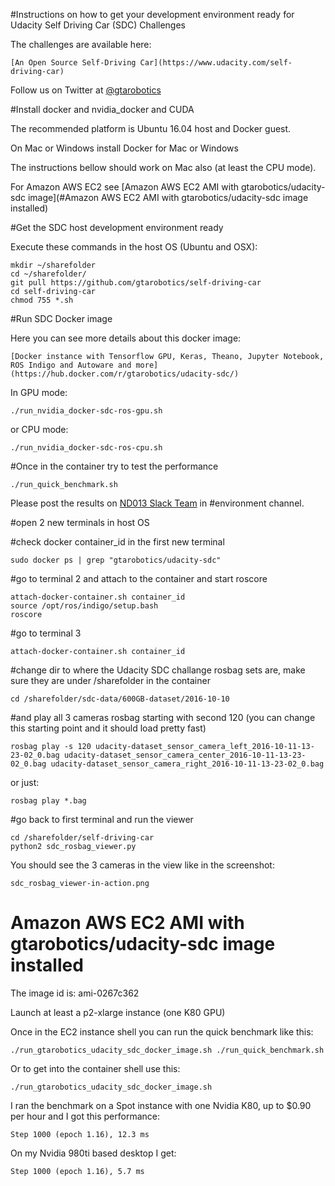 
#Instructions on how to get your development environment ready for Udacity Self Driving Car (SDC) Challenges

The challenges are available here:

	[An Open Source Self-Driving Car](https://www.udacity.com/self-driving-car)

Follow us on Twitter at [@gtarobotics](https://twitter.com/gtarobotics)

#Install docker and nvidia_docker and CUDA

The recommended platform is Ubuntu 16.04 host and Docker guest.

On Mac or Windows install Docker for Mac or Windows

The instructions bellow should work on Mac also (at least the CPU mode).

For Amazon AWS EC2 see [Amazon AWS EC2 AMI with gtarobotics/udacity-sdc image](#Amazon AWS EC2 AMI with gtarobotics/udacity-sdc image installed) 

#Get the SDC host development environment ready

Execute these commands in the host OS (Ubuntu and OSX):
	
	mkdir ~/sharefolder
	cd ~/sharefolder/
	git pull https://github.com/gtarobotics/self-driving-car
	cd self-driving-car
	chmod 755 *.sh

#Run SDC Docker image

Here you can see more details about this docker image:

	[Docker instance with Tensorflow GPU, Keras, Theano, Jupyter Notebook, ROS Indigo and Autoware and more](https://hub.docker.com/r/gtarobotics/udacity-sdc/)

In GPU mode:

	./run_nvidia_docker-sdc-ros-gpu.sh

or CPU mode:

	./run_nvidia_docker-sdc-ros-cpu.sh

#Once in the container try to test the performance

	./run_quick_benchmark.sh

Please post the results on [ND013 Slack Team](https://nd013.udacity.com/) in #environment channel.

#open 2 new terminals in host OS

#check docker container_id in the first new terminal
	
	sudo docker ps | grep "gtarobotics/udacity-sdc"

#go to terminal 2 and attach to the container and start roscore
	
	attach-docker-container.sh container_id
	source /opt/ros/indigo/setup.bash
	roscore 
 
#go to terminal 3 

	attach-docker-container.sh container_id

#change dir to where the Udacity SDC challange rosbag sets are, make sure they are under /sharefolder in the container

	cd /sharefolder/sdc-data/600GB-dataset/2016-10-10

#and play all 3 cameras rosbag starting with second 120 (you can change this starting point and it should load pretty fast)
	
	rosbag play -s 120 udacity-dataset_sensor_camera_left_2016-10-11-13-23-02_0.bag udacity-dataset_sensor_camera_center_2016-10-11-13-23-02_0.bag udacity-dataset_sensor_camera_right_2016-10-11-13-23-02_0.bag

or just:

	rosbag play *.bag


#go back to first terminal and run the viewer

	cd /sharefolder/self-driving-car
	python2 sdc_rosbag_viewer.py

You should see the 3 cameras in the view like in the screenshot:

	sdc_rosbag_viewer-in-action.png

# Amazon AWS EC2 AMI with gtarobotics/udacity-sdc image installed

The image id is: ami-0267c362

Launch at least a p2-xlarge instance (one K80 GPU)

Once in the EC2 instance shell you can run the quick benchmark like this:

	./run_gtarobotics_udacity_sdc_docker_image.sh ./run_quick_benchmark.sh

Or to get into the container shell use this:

	./run_gtarobotics_udacity_sdc_docker_image.sh

I ran the benchmark on a Spot instance with one Nvidia K80, up to $0.90 per hour and I got this performance:

	Step 1000 (epoch 1.16), 12.3 ms

On my Nvidia 980ti based desktop I get:

	Step 1000 (epoch 1.16), 5.7 ms 

